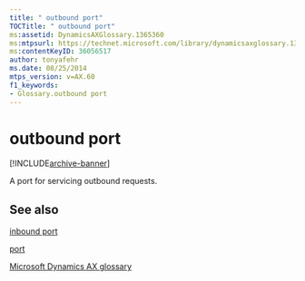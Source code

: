 ```yaml
---
title: " outbound port"
TOCTitle: " outbound port"
ms:assetid: DynamicsAXGlossary.1365360
ms:mtpsurl: https://technet.microsoft.com/library/dynamicsaxglossary.1365360(v=AX.60)
ms:contentKeyID: 36056517
author: tonyafehr
ms.date: 08/25/2014
mtps_version: v=AX.60
f1_keywords:
- Glossary.outbound port
---
```


# outbound port


[!INCLUDE[archive-banner](includes/archive-banner.md)]

A port for servicing outbound requests.

## See also

[inbound port](inbound-port.md)

[port](port.md)

[Microsoft Dynamics AX glossary](glossary/microsoft-dynamics-ax-glossary.md)

  


